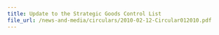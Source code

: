 ```yaml
---
title: Update to the Strategic Goods Control List
file_url: /news-and-media/circulars/2010-02-12-Circular012010.pdf
---
```

